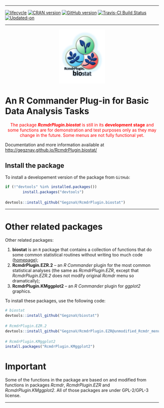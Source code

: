 
<!-- README.md is generated from README.Rmd. Please edit that file -->

-----

[![lifecycle](https://img.shields.io/badge/lifecycle-experimental-orange.svg)](https://www.tidyverse.org/lifecycle/#experimental)
[![CRAN
version](http://www.r-pkg.org/badges/version/RcmdrPlugin.biostat)](https://cran.rstudio.com/web/packages/RcmdrPlugin.biostat/index.html)
[![GitHub
version](https://img.shields.io/badge/GitHub-v0.0.16-brightgreen.svg)](https://github.com/GegznaV/RcmdrPlugin.biostat)
[![Travis-CI Build
Status](https://travis-ci.org/GegznaV/RcmdrPlugin.biostat.png?branch=master)](https://travis-ci.org/GegznaV/RcmdrPlugin.biostat)
[![Updated-on](https://img.shields.io/badge/Updated%20on-2018--05--05-yellowgreen.svg)](/commits/master)

-----

<img src="https://raw.githubusercontent.com/GegznaV/RcmdrPlugin.biostat/master/docs/logo.png" width="30%" height="30%" style="display: block; margin: auto;" />

<!-- 
An *R Commander* Plugin for Basic (Bio)Statistical Routines  
-->

# An R Commander Plug-in for Basic Data Analysis Tasks

<center>

<font color="red"> The package ***RcmdrPlugin.biostat*** is still in its
**development stage** and some functions are for demonstration and test
purposes only as they may change in the future. Some menus are not fully
functional yet. </font>

</center>

Documentation and more information available at
<http://gegznav.github.io/RcmdrPlugin.biostat/>

## Install the package

To install a developement version of the package from `GitHub`:

``` r
if (!"devtools" %in% installed.packages())
        install.packages("devtools")

devtools::install_github("GegznaV/RcmdrPlugin.biostat")
```

-----

# Other related packages

Other related packages:

1.  **biostat** is an `R` package that contains a collection of
    functions that do some common statistical routines without writing
    too much code ([homepage](https://gegznav.github.io/biostat/));
2.  **RcmdrPlugin.EZR.2** – an *R Commander* plugin for the most common
    statistical analyses (the same as *RcmdrPlugin.EZR*, except that
    *RcmdrPlugin.EZR.2* does not modify original *Rcmdr* menu so
    dramatically);
3.  **RcmdrPlugin.KMggplot2** – an *R Commander* plugin for *ggplot2*
    graphics.

To install these packages, use the following code:

``` r
# biostat
devtools::install_github("GegznaV/biostat")

# RcmdrPlugin.EZR.2
devtools::install_github("GegznaV/RcmdrPlugin.EZR@unmodified_Rcmdr_menu")

# RcmdrPlugin.KMggplot2
install.packages("RcmdrPlugin.KMggplot2")
```

# Important

Some of the functions in the package are based on and modified from
functions in packages *Rcmdr*, *RcmdrPlugin.EZR* and
*RcmdrPlugin.KMggplot2*. All of those packages are under GPL-2/GPL-3
license.

-----

<!-- [![Travis-CI Build Status]
(https://travis-ci.org/GegznaV/RcmdrPlugin.biostat.png?branch=master)]
(https://travis-ci.org/GegznaV/RcmdrPlugin.biostat) -->

<!-- [![codecov.io]
(https://codecov.io/github/GegznaV/RcmdrPlugin.biostat/coverage.svg?branch=master)]
(https://codecov.io/github/GegznaV/RcmdrPlugin.biostat?branch=master) -->

<!-- * * * -->

<!--  <p align="right"> </p>     -->
